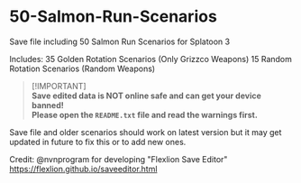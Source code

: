 # 50-Salmon-Run-Scenarios
Save file including 50 Salmon Run Scenarios for Splatoon 3 

Includes:
35 Golden Rotation Scenarios (Only Grizzco Weapons)
15 Random Rotation Scenarios (Random Weapons)

> [!IMPORTANT]\
> **Save edited data is NOT online safe and can get your device banned!**\
> **Please open the `README.txt` file and read the warnings first.**

Save file and older scenarios should work on latest version but it may get updated in future to fix this or to add new ones.

Credit: @nvnprogram for developing "Flexlion Save Editor" https://flexlion.github.io/saveeditor.html
